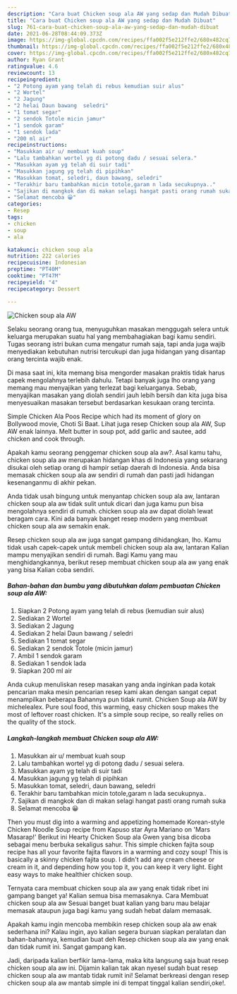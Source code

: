 ```yaml
---
description: "Cara buat Chicken soup ala AW yang sedap dan Mudah Dibuat"
title: "Cara buat Chicken soup ala AW yang sedap dan Mudah Dibuat"
slug: 761-cara-buat-chicken-soup-ala-aw-yang-sedap-dan-mudah-dibuat
date: 2021-06-28T08:44:09.373Z
image: https://img-global.cpcdn.com/recipes/ffa002f5e212ffe2/680x482cq70/chicken-soup-ala-aw-foto-resep-utama.jpg
thumbnail: https://img-global.cpcdn.com/recipes/ffa002f5e212ffe2/680x482cq70/chicken-soup-ala-aw-foto-resep-utama.jpg
cover: https://img-global.cpcdn.com/recipes/ffa002f5e212ffe2/680x482cq70/chicken-soup-ala-aw-foto-resep-utama.jpg
author: Ryan Grant
ratingvalue: 4.6
reviewcount: 13
recipeingredient:
- "2 Potong ayam yang telah di rebus kemudian suir alus"
- "2 Wortel"
- "2 Jagung"
- "2 helai Daun bawang  seledri"
- "1 tomat segar"
- "2 sendok Totole micin jamur"
- "1 sendok garam"
- "1 sendok lada"
- "200 ml air"
recipeinstructions:
- "Masukkan air u/ membuat kuah soup"
- "Lalu tambahkan wortel yg di potong dadu / sesuai selera."
- "Masukkan ayam yg telah di suir tadi"
- "Masukkan jagung yg telah di pipihkan"
- "Masukkan tomat, seledri, daun bawang, seledri"
- "Terakhir baru tambahkan micin totole,garam n lada secukupnya.."
- "Sajikan di mangkok dan di makan selagi hangat pasti orang rumah suka"
- "Selamat mencoba 😀"
categories:
- Resep
tags:
- chicken
- soup
- ala

katakunci: chicken soup ala 
nutrition: 222 calories
recipecuisine: Indonesian
preptime: "PT40M"
cooktime: "PT47M"
recipeyield: "4"
recipecategory: Dessert

---
```



![Chicken soup ala AW](https://img-global.cpcdn.com/recipes/ffa002f5e212ffe2/680x482cq70/chicken-soup-ala-aw-foto-resep-utama.jpg)

Selaku seorang orang tua, menyuguhkan masakan menggugah selera untuk keluarga merupakan suatu hal yang membahagiakan bagi kamu sendiri. Tugas seorang istri bukan cuma mengatur rumah saja, tapi anda juga wajib menyediakan kebutuhan nutrisi tercukupi dan juga hidangan yang disantap orang tercinta wajib enak.

Di masa  saat ini, kita memang bisa mengorder masakan praktis tidak harus capek mengolahnya terlebih dahulu. Tetapi banyak juga lho orang yang memang mau menyajikan yang terlezat bagi keluarganya. Sebab, menyajikan masakan yang diolah sendiri jauh lebih bersih dan kita juga bisa menyesuaikan masakan tersebut berdasarkan kesukaan orang tercinta. 

Simple Chicken Ala Poos Recipe which had its moment of glory on Bollywood movie, Choti Si Baat. Lihat juga resep Chicken soup ala AW, Sup AW enak lainnya. Melt butter in soup pot, add garlic and sautee, add chicken and cook through.

Apakah kamu seorang penggemar chicken soup ala aw?. Asal kamu tahu, chicken soup ala aw merupakan hidangan khas di Indonesia yang sekarang disukai oleh setiap orang di hampir setiap daerah di Indonesia. Anda bisa memasak chicken soup ala aw sendiri di rumah dan pasti jadi hidangan kesenanganmu di akhir pekan.

Anda tidak usah bingung untuk menyantap chicken soup ala aw, lantaran chicken soup ala aw tidak sulit untuk dicari dan juga kamu pun bisa mengolahnya sendiri di rumah. chicken soup ala aw dapat diolah lewat beragam cara. Kini ada banyak banget resep modern yang membuat chicken soup ala aw semakin enak.

Resep chicken soup ala aw juga sangat gampang dihidangkan, lho. Kamu tidak usah capek-capek untuk membeli chicken soup ala aw, lantaran Kalian mampu menyajikan sendiri di rumah. Bagi Kamu yang mau menghidangkannya, berikut resep membuat chicken soup ala aw yang enak yang bisa Kalian coba sendiri.

<!--inarticleads1-->

##### Bahan-bahan dan bumbu yang dibutuhkan dalam pembuatan Chicken soup ala AW:

1. Siapkan 2 Potong ayam yang telah di rebus (kemudian suir alus)
1. Sediakan 2 Wortel
1. Sediakan 2 Jagung
1. Sediakan 2 helai Daun bawang / seledri
1. Sediakan 1 tomat segar
1. Sediakan 2 sendok Totole (micin jamur)
1. Ambil 1 sendok garam
1. Sediakan 1 sendok lada
1. Siapkan 200 ml air


Anda cukup menuliskan resep masakan yang anda inginkan pada kotak pencarian maka mesin pencarian resep kami akan dengan sangat cepat menampilkan beberapa Bahannya pun tidak rumit. Chicken Soup ala AW by michelealex. Pure soul food, this warming, easy chicken soup makes the most of leftover roast chicken. It&#39;s a simple soup recipe, so really relies on the quality of the stock. 

<!--inarticleads2-->

##### Langkah-langkah membuat Chicken soup ala AW:

1. Masukkan air u/ membuat kuah soup
1. Lalu tambahkan wortel yg di potong dadu / sesuai selera.
1. Masukkan ayam yg telah di suir tadi
1. Masukkan jagung yg telah di pipihkan
1. Masukkan tomat, seledri, daun bawang, seledri
1. Terakhir baru tambahkan micin totole,garam n lada secukupnya..
1. Sajikan di mangkok dan di makan selagi hangat pasti orang rumah suka
1. Selamat mencoba 😀


Then you must dig into a warming and appetizing homemade Korean-style Chicken Noodle Soup recipe from Kapuso star Ayra Mariano on &#39;Mars Masarap!&#39; Berikut ini Hearty Chicken Soup ala Gwen yang bisa dicoba sebagai menu berbuka sekaligus sahur. This simple chicken fajita soup recipe has all your favorite fajita flavors in a warming and cozy soup! This is basically a skinny chicken fajita soup. I didn&#39;t add any cream cheese or cream in it, and depending how you top it, you can keep it very light. Eight easy ways to make healthier chicken soup. 

Ternyata cara membuat chicken soup ala aw yang enak tidak ribet ini gampang banget ya! Kalian semua bisa memasaknya. Cara Membuat chicken soup ala aw Sesuai banget buat kalian yang baru mau belajar memasak ataupun juga bagi kamu yang sudah hebat dalam memasak.

Apakah kamu ingin mencoba membikin resep chicken soup ala aw enak sederhana ini? Kalau ingin, ayo kalian segera buruan siapkan peralatan dan bahan-bahannya, kemudian buat deh Resep chicken soup ala aw yang enak dan tidak rumit ini. Sangat gampang kan. 

Jadi, daripada kalian berfikir lama-lama, maka kita langsung saja buat resep chicken soup ala aw ini. Dijamin kalian tak akan nyesel sudah buat resep chicken soup ala aw mantab tidak rumit ini! Selamat berkreasi dengan resep chicken soup ala aw mantab simple ini di tempat tinggal kalian sendiri,oke!.

